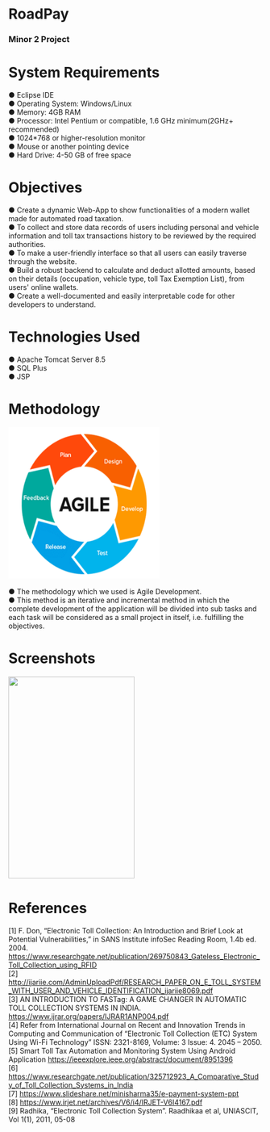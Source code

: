 # RoadPay

### Minor 2 Project

# System Requirements
● Eclipse IDE<br>
● Operating System: Windows/Linux<br>
● Memory: 4GB RAM<br>
● Processor: Intel Pentium or compatible, 1.6 GHz minimum(2GHz+ recommended)<br>
● 1024*768 or higher-resolution monitor<br>
● Mouse or another pointing device<br>
● Hard Drive: 4-50 GB of free space<br>

# Objectives
● Create a dynamic Web-App to show functionalities of a modern wallet made for automated road taxation.<br>
● To collect and store data records of users including personal and vehicle information and toll tax transactions history to be reviewed by the required authorities.<br>
● To make a user-friendly interface so that all users can easily traverse through the website.<br>
● Build a robust backend to calculate and deduct allotted amounts, based on their details (occupation, vehicle type, toll Tax Exemption List), from users' online wallets.<br>
● Create a well-documented and easily interpretable code for other developers to understand.<br>

# Technologies Used
● Apache Tomcat Server 8.5<br>
● SQL Plus<br>
● JSP<br>

# Methodology
<p float="left">
 <img src="https://github.com/Nikunjbansal99/RoadPay/blob/main/img/Methodology.PNG" width="300" height="300" />
</p>
● The methodology which we used is Agile Development. <br>
● This method is an iterative and incremental method in which the complete development of the application will be divided into sub tasks and each task will be considered as a small project in itself, i.e. fulfilling the objectives.<br>

# Screenshots 
<p float="left">
 <img src="https://github.com/Nikunjbansal99/RoadPay/blob/master/Capture2.JPG" width="250" height="400" />
</p>

# References
[1] F. Don, “Electronic Toll Collection: An Introduction and Brief Look at Potential Vulnerabilities,” in SANS Institute infoSec Reading Room, 1.4b ed. 2004. https://www.researchgate.net/publication/269750843_Gateless_Electronic_Toll_Collection_using_RFID<br>
[2] http://ijariie.com/AdminUploadPdf/RESEARCH_PAPER_ON_E_TOLL_SYSTEM_WITH_USER_AND_VEHICLE_IDENTIFICATION_ijariie8069.pdf<br>
[3] AN INTRODUCTION TO FASTag: A GAME CHANGER IN AUTOMATIC TOLL COLLECTION SYSTEMS IN INDIA. https://www.ijrar.org/papers/IJRAR1ANP004.pdf<br>
[4] Refer from International Journal on Recent and Innovation Trends in Computing and Communication of “Electronic Toll Collection (ETC) System Using Wi-Fi Technology” ISSN: 2321-8169, Volume: 3 Issue: 4. 2045 – 2050.<br>
[5] Smart Toll Tax Automation and Monitoring System Using Android Application https://ieeexplore.ieee.org/abstract/document/8951396<br>
[6] https://www.researchgate.net/publication/325712923_A_Comparative_Study_of_Toll_Collection_Systems_in_India<br>
[7] https://www.slideshare.net/minisharma35/e-payment-system-ppt<br>
[8] https://www.irjet.net/archives/V6/i4/IRJET-V6I4167.pdf<br>
[9] Radhika, “Electronic Toll Collection System”. Raadhikaa et al, UNIASCIT, Vol 1(1), 2011, 05-08<br>
